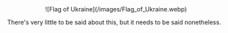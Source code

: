 <!--
.. title: Sława Ukrainie!
.. slug: slawa-ukrainie
.. date: 2022-03-09 19:45:51 UTC+01:00
.. tags: world
.. category: status
.. link: 
.. description: 
.. type: text
.. previewimage: /images/Flag_of_Ukraine.webp
-->

<center>
![Flag of Ukraine](/images/Flag_of_Ukraine.webp)
</center>

There's very little to be said about this, but it needs to be said nonetheless.
